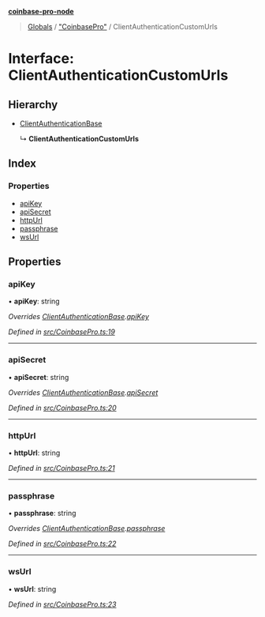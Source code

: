 **[coinbase-pro-node](../README.md)**

> [Globals](../globals.md) / ["CoinbasePro"](../modules/_coinbasepro_.md) / ClientAuthenticationCustomUrls

# Interface: ClientAuthenticationCustomUrls

## Hierarchy

- [ClientAuthenticationBase](_coinbasepro_.clientauthenticationbase.md)

  ↳ **ClientAuthenticationCustomUrls**

## Index

### Properties

- [apiKey](_coinbasepro_.clientauthenticationcustomurls.md#apikey)
- [apiSecret](_coinbasepro_.clientauthenticationcustomurls.md#apisecret)
- [httpUrl](_coinbasepro_.clientauthenticationcustomurls.md#httpurl)
- [passphrase](_coinbasepro_.clientauthenticationcustomurls.md#passphrase)
- [wsUrl](_coinbasepro_.clientauthenticationcustomurls.md#wsurl)

## Properties

### apiKey

• **apiKey**: string

_Overrides [ClientAuthenticationBase](_coinbasepro_.clientauthenticationbase.md).[apiKey](_coinbasepro_.clientauthenticationbase.md#apikey)_

_Defined in [src/CoinbasePro.ts:19](https://github.com/bennycode/coinbase-pro-node/blob/a3ed45b/src/CoinbasePro.ts#L19)_

---

### apiSecret

• **apiSecret**: string

_Overrides [ClientAuthenticationBase](_coinbasepro_.clientauthenticationbase.md).[apiSecret](_coinbasepro_.clientauthenticationbase.md#apisecret)_

_Defined in [src/CoinbasePro.ts:20](https://github.com/bennycode/coinbase-pro-node/blob/a3ed45b/src/CoinbasePro.ts#L20)_

---

### httpUrl

• **httpUrl**: string

_Defined in [src/CoinbasePro.ts:21](https://github.com/bennycode/coinbase-pro-node/blob/a3ed45b/src/CoinbasePro.ts#L21)_

---

### passphrase

• **passphrase**: string

_Overrides [ClientAuthenticationBase](_coinbasepro_.clientauthenticationbase.md).[passphrase](_coinbasepro_.clientauthenticationbase.md#passphrase)_

_Defined in [src/CoinbasePro.ts:22](https://github.com/bennycode/coinbase-pro-node/blob/a3ed45b/src/CoinbasePro.ts#L22)_

---

### wsUrl

• **wsUrl**: string

_Defined in [src/CoinbasePro.ts:23](https://github.com/bennycode/coinbase-pro-node/blob/a3ed45b/src/CoinbasePro.ts#L23)_
